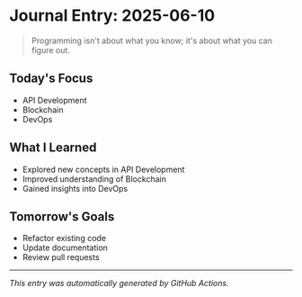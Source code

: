 # Journal Entry: 2025-06-10

> Programming isn't about what you know; it's about what you can figure out.

## Today's Focus
- API Development
- Blockchain
- DevOps

## What I Learned
- Explored new concepts in API Development
- Improved understanding of Blockchain
- Gained insights into DevOps

## Tomorrow's Goals
- Refactor existing code
- Update documentation
- Review pull requests

---
*This entry was automatically generated by GitHub Actions.*